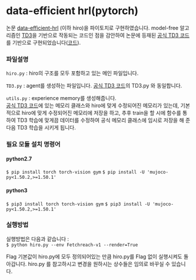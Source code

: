 # data-efficient hrl(pytorch)
논문 [data-efficient-hrl](https://arxiv.org/abs/1805.08296) (이하 hiro)을 파이토치로 구현하였습니다.
model-free 알고리즘인 [TD3](https://arxiv.org/abs/1802.09477)을 기반으로 작동되는 코드인 점을 감안하여
논문에 등재된 [공식 TD3 코드](https://arxiv.org/abs/1802.09477)를 기반으로 구현되었습니다([코드](https://github.com/sfujim/TD3)).

### 파일설명
```hiro.py``` : hiro의 구조를 모두 포함하고 있는 메인 파일입니다.  

 ```TD3.py``` : agent를 생성하는 파일입니다. [공식 TD3 코드](https://arxiv.org/abs/1802.09477)의 TD3.py 와 동일합니다.
 
 ```utils.py``` : experience memory를 생성해줍니다.  
 [공식 TD3 코드](https://arxiv.org/abs/1802.09477)에 있는 메모리 클래스와 hiro에 맞게 수정되어진 메모리가 있는데, 
 기본적으로 hiro에 맞게 수정되어진 메모리에 저장을 하고, 추후 train을 할 시에 함수를 통하여 TD3 학습에 맞게끔 데이터를 수정하여 공식 메모리 클래스에 
 임시로 저장을 해 준다음 TD3 학습을 시키게 됩니다.

### 필요 모듈 설치 명령어
#### python2.7
```$ pip install torch torch-vision gym```
```$ pip install -U 'mujoco-py<1.50.2,>=1.50.1'```

#### python3
```$ pip3 install torch torch-vision gym```
```$ pip3 install -U 'mujoco-py<1.50.2,>=1.50.1'```

### 실행방법
실행방법은 다음과 같습니다 :  
```$ python hiro.py --env Fetchreach-v1 --render=True ```  

Flag 기본값이 hiro.py에 모두 정의되어있는 만큼 hiro.py를 Flag 없이 실행시켜도 돌아갑니다.
hiro.py 를 참고하시고 변경을 원하시는 상수들은 임의로 바꾸실 수 있습니다.